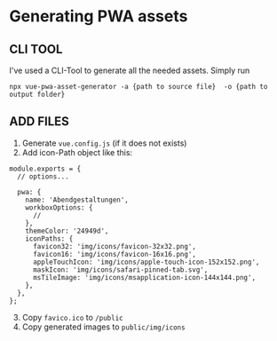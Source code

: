 # Generating PWA assets

## CLI TOOL
I've used a CLI-Tool to generate all the needed assets. Simply run

``
npx vue-pwa-asset-generator -a {path to source file}  -o {path to output folder}
``

## ADD FILES
1. Generate `vue.config.js` (if it does not exists)
2. Add icon-Path object like this:
```// vue.config.js
module.exports = {
  // options...

  pwa: {
    name: 'Abendgestaltungen',
    workboxOptions: {
      //
    },
    themeColor: '24949d',
    iconPaths: {
      favicon32: 'img/icons/favicon-32x32.png',
      favicon16: 'img/icons/favicon-16x16.png',
      appleTouchIcon: 'img/icons/apple-touch-icon-152x152.png',
      maskIcon: 'img/icons/safari-pinned-tab.svg',
      msTileImage: 'img/icons/msapplication-icon-144x144.png',
    },
  },
};
```
3. Copy `favico.ico` to `/public`
4. Copy generated images to `public/img/icons`
